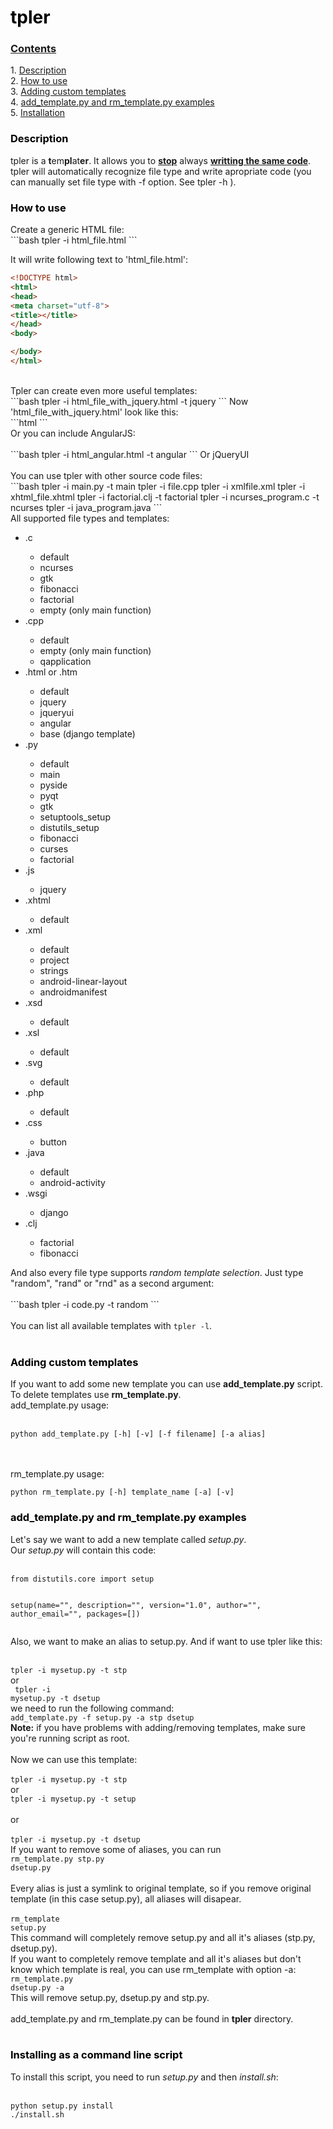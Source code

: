 <h1 id="tpler"><a style="text-decoration: none; color: black;" href="#tpler">tpler</a></h1>
<h3 id="contents"><a href="#contents">Contents</a></h3>
<p>
1. <a href="#description">Description</a><br/>
2. <a href="#how-to-use">How to use</a><br/>
3. <a href="#adding-custom-templates">Adding custom templates</a><br/>
4. <a href="#add_templatepy-and-rm_templatepy-examples">add_template.py and rm_template.py examples</a><br/>
5. <a href="#installing-as-a-command-line-script">Installation</a>
</p>
<h3 id="description"><a style="text-decoration: none; color: black;" href="#description">Description</a></h3>
<p>
tpler is a <b>t</b>em<b>pl</b>at<b>er</b>. It allows you to <b style="text-decoration: underline;">stop</b> always <b style="text-decoration: underline;">writting the same code</b>.<br/>
tpler will automatically recognize file type and write apropriate code (you can manually set file type with -f option. See tpler -h ).
</p>
<h3 id="how-to-use"><a style="text-decoration: none; color: black;" href="#how-to-use">How to use</a></h3>
Create a generic HTML file:<br/>
```bash
tpler -i html_file.html
```

It will write following text to 'html_file.html':
```html
<!DOCTYPE html>
<html>
<head>
<meta charset="utf-8">
<title></title>
</head>
<body>

</body>
</html>
```
<br/>
Tpler can create even more useful templates:<br/>
```bash
tpler -i html_file_with_jquery.html -t jquery
```
Now 'html_file_with_jquery.html' look like this:<br/>
```html
<!DOCTYPE html>
<html>
<head>
<meta charset="utf-8">
<title></title>
<script type="text/javascript" src="http://code.jquery.com/jquery-latest.min.js">
</script>
</head>
<body>

</body>
<html>
```
<br/>
Or you can include AngularJS:<br/><br/>
```bash
tpler -i html_angular.html -t angular
```
Or jQueryUI<br/><br/>
You can use tpler with other source code files:<br/>
```bash
tpler -i main.py -t main
tpler -i file.cpp
tpler -i xmlfile.xml
tpler -i xhtml_file.xhtml
tpler -i factorial.clj -t factorial
tpler -i ncurses_program.c -t ncurses
tpler -i java_program.java
```
<br/>
All supported file types and templates:
<ul>
<li>.c</li>
	<ul>
	<li>default</li>
	<li>ncurses</li>
	<li>gtk</li>
	<li>fibonacci</li>
	<li>factorial</li>
	<li>empty (only main function)</li></ul>
<li>.cpp</li>
	<ul>
	<li>default</li>
	<li>empty (only main function)</li>
	<li>qapplication</li>
	</ul>
<li>.html or .htm</li>
	<ul>
	<li>default</li>
	<li>jquery</li>
	<li>jqueryui</li>
	<li>angular</li>
	<li>base (django template) </li>
	</ul>
<li>.py</li>
	<ul>
	<li>default</li>
	<li>main</li>
	<li>pyside</li>
	<li>pyqt</li>
	<li>gtk</li>
	<li>setuptools_setup</li>
	<li>distutils_setup</li>
	<li>fibonacci</li>
	<li>curses</li>
	<li>factorial</li>
	</ul>
<li>.js</li>
        <ul><li>jquery</li></ul>
<li>.xhtml</li>
	<ul><li>default</li></ul>
<li>.xml</li>
	<ul>
	<li>default</li>
	<li>project</li>
	<li>strings</li>
	<li>android-linear-layout</li>
	<li>androidmanifest</li>
	</ul>
<li>.xsd</li>
	<ul><li>default</li></ul>
<li>.xsl</li>
	<ul><li>default</li></ul>
<li>.svg</li>
	<ul><li>default</li></ul>
<li>.php</li>
	<ul><li>default</li></ul>
<li>.css</li>
	<ul><li>button</li></ul>
<li>.java</li>
	<ul>
	<li>default</li>
	<li>android-activity</li>
	</ul>
<li>.wsgi</li>
	<ul><li>django</li></ul>
<li>.clj</li>
	<ul><li>factorial</li>
	<li>fibonacci</li></ul>
</ul>
And also every file type supports <i>random template selection</i>. Just type "random", "rand" or "rnd" as a second argument:<br/><br/>
```bash
tpler -i code.py -t random
```
<br/><br/>
You can list all available templates with <code>tpler -l</code>.<br/><br/>
</p>
<h3 id="adding-custom-templates"><a style="text-decoration: none; color: black;" href="#adding-custom-templates">Adding custom templates</a></h3>
<p>
If you want to add some new template you can use <b>add_template.py</b> script.
To delete templates use <b>rm_template.py</b>.<br/>
add_template.py usage:<br/><br/>
<pre>
<code>python add_template.py [-h] [-v] [-f filename] [-a alias]</code></pre>
<br/><br/>
rm_template.py usage:<br/>
<pre>
<code>python rm_template.py [-h] template_name [-a] [-v]</code></pre>
</p>
<h3 id="add_templatepy-and-rm_templatepy-examples"><a style="text-decoration: none; color: black;" href="#add_templatepy-and-rm_templatepy-examples">add_template.py and rm_template.py examples</a></h3>
<p>
Let's say we want to add a new template called <i>setup.py</i>.<br/>
Our <i>setup.py</i> will contain this code:<br/><br/>
<pre><code>from distutils.core import setup

setup(name="",
description="",
version="1.0",
author="",
author_email="",
packages=[])
</code></pre>
Also, we want to make an alias to setup.py.
And if want to use tpler like this:<br/><br/>
<code>
tpler -i mysetup.py -t stp
</code>
<br/>
or<br/>
<code>
tpler -i mysetup.py -t dsetup
</code><br/>
we need to run the following command:<br/>
<code>add_template.py -f setup.py -a stp dsetup</code>
<br/>
<b>Note:</b> if you have problems with adding/removing templates, make sure you're running script as root.<br/><br/>
Now we can use this template:<br/><br/>
<code>tpler -i mysetup.py -t stp</code>
<br/>or<br/>
<code>tpler -i mysetup.py -t setup</code>
<br/><br/>
or<br/><br/>
<code>tpler -i mysetup.py -t dsetup</code><br/>
If you want to remove some of aliases, you can run<br/>
<code>rm_template.py stp.py dsetup.py</code>
<br/><br/>
Every alias is just a symlink to original template, so if you remove original template (in this case setup.py), all aliases will disapear.</br><br/>
<code>rm_template setup.py</code><br/>
This command will completely remove setup.py and all it's aliases (stp.py, dsetup.py).<br/>
If you want to completely remove template and all it's aliases but don't know which template is real, you can use rm_template with option -a:<br/>
<code>rm_template.py dsetup.py -a</code><br/>
This will remove setup.py, dsetup.py and stp.py.<br/><br/>
add_template.py and rm_template.py can be found in <b>tpler</b> directory.
<br/><br/>
</p>
<h3 id="installation"><a style="text-decoration: none; color: black;" href="#installing-as-a-command-line-script">Installing as a command line script</a></h3>
<p>
To install this script, you need to run <i>setup.py</i> and then <i>install.sh</i>:<br/><br/>
<pre><code>python setup.py install
./install.sh
</code></pre>
<br/><br/>
</p>

